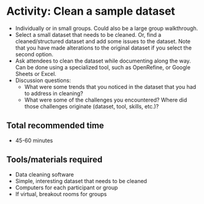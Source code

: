 # Activity: Clean a sample dataset

* Individually or in small groups. Could also be a large group walkthrough. 
* Select a small dataset that needs to be cleaned. Or, find a cleaned/structured dataset and add some issues to the dataset. Note that you have made alterations to the original dataset if you select the second option. 
* Ask attendees to clean the dataset while documenting along the way. Can be done using a specialized tool, such as OpenRefine, or Google Sheets or Excel. 
* Discussion questions: 
  * What were some trends that you noticed in the dataset that you had to address in cleaning? 
  * What were some of the challenges you encountered? Where did those challenges originate (dataset, tool, skills, etc.)? 

## Total recommended time

* 45-60 minutes

## Tools/materials required

* Data cleaning software
* Simple, interesting dataset that needs to be cleaned
* Computers for each participant or group
* If virtual, breakout rooms for groups
